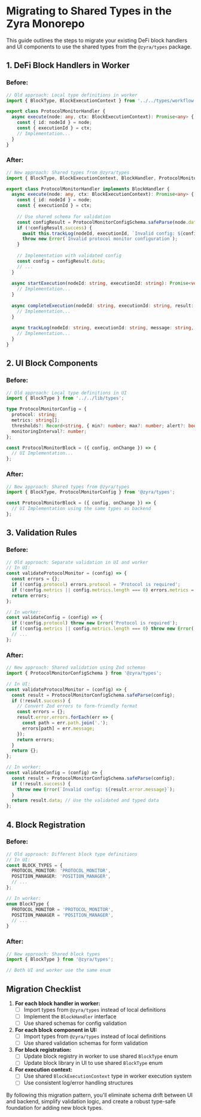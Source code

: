 # Migrating to Shared Types in the Zyra Monorepo

This guide outlines the steps to migrate your existing DeFi block handlers and UI components to use the shared types from the `@zyra/types` package.

## 1. DeFi Block Handlers in Worker

### Before:
```typescript
// Old approach: Local type definitions in worker
import { BlockType, BlockExecutionContext } from '../../types/workflow';

export class ProtocolMonitorHandler {
  async execute(node: any, ctx: BlockExecutionContext): Promise<any> {
    const { id: nodeId } = node;
    const { executionId } = ctx;
    // Implementation...
  }
}
```

### After:
```typescript
// New approach: Shared types from @zyra/types
import { BlockType, BlockExecutionContext, BlockHandler, ProtocolMonitorConfigSchema } from '@zyra/types';

export class ProtocolMonitorHandler implements BlockHandler {
  async execute(node: any, ctx: BlockExecutionContext): Promise<any> {
    const { id: nodeId } = node;
    const { executionId } = ctx;
    
    // Use shared schema for validation
    const configResult = ProtocolMonitorConfigSchema.safeParse(node.data?.config);
    if (!configResult.success) {
      await this.trackLog(nodeId, executionId, `Invalid config: ${configResult.error.message}`, 'error');
      throw new Error(`Invalid protocol monitor configuration`);
    }
    
    // Implementation with validated config
    const config = configResult.data;
    // ...
  }
  
  async startExecution(nodeId: string, executionId: string): Promise<void> {
    // Implementation...
  }
  
  async completeExecution(nodeId: string, executionId: string, result: any): Promise<void> {
    // Implementation...
  }
  
  async trackLog(nodeId: string, executionId: string, message: string, level: string = 'info', metadata?: any): Promise<void> {
    // Implementation...
  }
}
```

## 2. UI Block Components

### Before:
```typescript
// Old approach: Local type definitions in UI
import { BlockType } from '../../lib/types';

type ProtocolMonitorConfig = {
  protocol: string;
  metrics: string[];
  thresholds?: Record<string, { min?: number; max?: number; alert?: boolean }>;
  monitoringInterval?: number;
};

const ProtocolMonitorBlock = ({ config, onChange }) => {
  // UI Implementation...
};
```

### After:
```typescript
// New approach: Shared types from @zyra/types
import { BlockType, ProtocolMonitorConfig } from '@zyra/types';

const ProtocolMonitorBlock = ({ config, onChange }) => {
  // UI Implementation using the same types as backend
};
```

## 3. Validation Rules

### Before:
```typescript
// Old approach: Separate validation in UI and worker
// In UI:
const validateProtocolMonitor = (config) => {
  const errors = {};
  if (!config.protocol) errors.protocol = 'Protocol is required';
  if (!config.metrics || config.metrics.length === 0) errors.metrics = 'At least one metric is required';
  return errors;
};

// In worker:
const validateConfig = (config) => {
  if (!config.protocol) throw new Error('Protocol is required');
  if (!config.metrics || config.metrics.length === 0) throw new Error('At least one metric is required');
  // ...
};
```

### After:
```typescript
// New approach: Shared validation using Zod schemas
import { ProtocolMonitorConfigSchema } from '@zyra/types';

// In UI:
const validateProtocolMonitor = (config) => {
  const result = ProtocolMonitorConfigSchema.safeParse(config);
  if (!result.success) {
    // Convert Zod errors to form-friendly format
    const errors = {};
    result.error.errors.forEach(err => {
      const path = err.path.join('.');
      errors[path] = err.message;
    });
    return errors;
  }
  return {};
};

// In worker:
const validateConfig = (config) => {
  const result = ProtocolMonitorConfigSchema.safeParse(config);
  if (!result.success) {
    throw new Error(`Invalid config: ${result.error.message}`);
  }
  return result.data; // Use the validated and typed data
};
```

## 4. Block Registration

### Before:
```typescript
// Old approach: Different block type definitions
// In UI:
const BLOCK_TYPES = {
  PROTOCOL_MONITOR: 'PROTOCOL_MONITOR',
  POSITION_MANAGER: 'POSITION_MANAGER',
  // ...
};

// In worker:
enum BlockType {
  PROTOCOL_MONITOR = 'PROTOCOL_MONITOR',
  POSITION_MANAGER = 'POSITION_MANAGER',
  // ...
}
```

### After:
```typescript
// New approach: Shared block types
import { BlockType } from '@zyra/types';

// Both UI and worker use the same enum
```

## Migration Checklist

1. **For each block handler in worker:**
   - [ ] Import types from `@zyra/types` instead of local definitions
   - [ ] Implement the `BlockHandler` interface
   - [ ] Use shared schemas for config validation

2. **For each block component in UI:**
   - [ ] Import types from `@zyra/types` instead of local definitions
   - [ ] Use shared validation schemas for form validation

3. **For block registration:**
   - [ ] Update block registry in worker to use shared `BlockType` enum
   - [ ] Update block library in UI to use shared `BlockType` enum

4. **For execution context:**
   - [ ] Use shared `BlockExecutionContext` type in worker execution system
   - [ ] Use consistent log/error handling structures

By following this migration pattern, you'll eliminate schema drift between UI and backend, simplify validation logic, and create a robust type-safe foundation for adding new block types.

